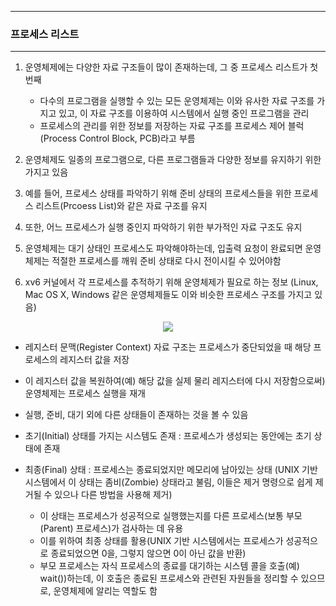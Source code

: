 -----
### 프로세스 리스트
-----
1. 운영체제에는 다양한 자료 구조들이 많이 존재하는데, 그 중 프로세스 리스트가 첫 번째
   - 다수의 프로그램을 실행할 수 있는 모든 운영체제는 이와 유사한 자료 구조를 가지고 있고, 이 자료 구조를 이용하여 시스템에서 실행 중인 프로그램을 관리
   - 프로세스의 관리를 위한 정보를 저장하는 자료 구조를 프로세스 제어 블럭(Process Control Block, PCB)라고 부름

2. 운영체제도 일종의 프로그램으로, 다른 프로그램들과 다양한 정보를 유지하기 위한 가지고 있음
3. 예를 들어, 프로세스 상태를 파악하기 위해 준비 상태의 프로세스들을 위한 프로세스 리스트(Prcoess List)와 같은 자료 구조를 유지
4. 또한, 어느 프로세스가 실행 중인지 파악하기 위한 부가적인 자료 구조도 유지
5. 운영체제는 대기 상태인 프로세스도 파악해야하는데, 입출력 요청이 완료되면 운영체제는 적절한 프로세스를 깨워 준비 상태로 다시 전이시킬 수 있어야함
6. xv6 커널에서 각 프로세스를 추적하기 위해 운영체제가 필요로 하는 정보 (Linux, Mac OS X, Windows 같은 운영체제들도 이와 비슷한 프로세스 구조를 가지고 있음)
<div align="center">
<img src="https://github.com/user-attachments/assets/175c4185-c751-43cd-8f66-5af9dae6c7d9">
</div>

   - 레지스터 문맥(Register Context) 자료 구조는 프로세스가 중단되었을 때 해당 프로세스의 레지스터 값을 저장
   - 이 레지스터 값을 복원하여(예) 해당 값을 실제 물리 레지스터에 다시 저장함으로써) 운영체제는 프로세스 실행을 재개

   - 실행, 준비, 대기 외에 다른 상태들이 존재하는 것을 볼 수 있음
   - 초기(Initial) 상태를 가지는 시스템도 존재 : 프로세스가 생성되는 동안에는 초기 상태에 존재
   - 최종(Final) 상태 : 프로세스는 종료되었지만 메모리에 남아있는 상태 (UNIX 기반 시스템에서 이 상태는 좀비(Zombie) 상태라고 불림, 이들은 제거 명령으로 쉽게 제거될 수 있으나 다른 방법을 사용해 제거)
     + 이 상태는 프로세스가 성공적으로 실행했는지를 다른 프로세스(보통 부모(Parent) 프로세스)가 검사하는 데 유용
     + 이를 위하여 최종 상태를 활용(UNIX 기반 시스템에서는 프로세스가 성공적으로 종료되었으면 0을, 그렇지 않으면 0이 아닌 값을 반환)
     + 부모 프로세스는 자식 프로세스의 종료를 대기하는 시스템 콜을 호출(예) wait())하는데, 이 호출은 종료된 프로세스와 관련된 자원들을 정리할 수 있으므로, 운영체제에 알리는 역할도 함

